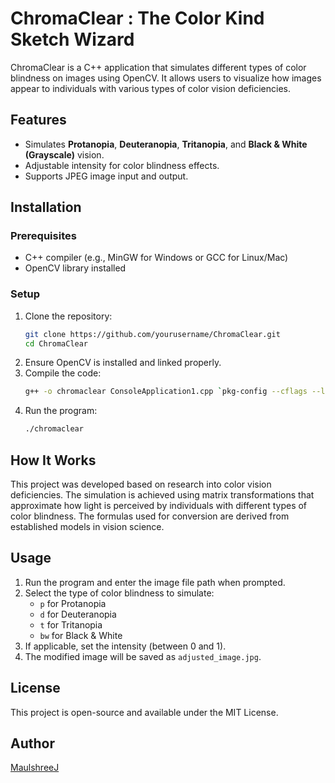 # ChromaClear : The Color Kind Sketch Wizard

ChromaClear is a C++ application that simulates different types of color blindness on images using OpenCV. It allows users to visualize how images appear to individuals with various types of color vision deficiencies.

## Features
- Simulates **Protanopia**, **Deuteranopia**, **Tritanopia**, and **Black & White (Grayscale)** vision.
- Adjustable intensity for color blindness effects.
- Supports JPEG image input and output.

## Installation
### Prerequisites
- C++ compiler (e.g., MinGW for Windows or GCC for Linux/Mac)
- OpenCV library installed

### Setup
1. Clone the repository:
   ```sh
   git clone https://github.com/yourusername/ChromaClear.git
   cd ChromaClear
   ```
2. Ensure OpenCV is installed and linked properly.
3. Compile the code:
   ```sh
   g++ -o chromaclear ConsoleApplication1.cpp `pkg-config --cflags --libs opencv4`
   ```
4. Run the program:
   ```sh
   ./chromaclear
   ```

## How It Works
This project was developed based on research into color vision deficiencies. The simulation is achieved using matrix transformations that approximate how light is perceived by individuals with different types of color blindness. The formulas used for conversion are derived from established models in vision science.

## Usage
1. Run the program and enter the image file path when prompted.
2. Select the type of color blindness to simulate:
   - `p` for Protanopia
   - `d` for Deuteranopia
   - `t` for Tritanopia
   - `bw` for Black & White
3. If applicable, set the intensity (between 0 and 1).
4. The modified image will be saved as `adjusted_image.jpg`.

## License
This project is open-source and available under the MIT License.

## Author
[MaulshreeJ](https://github.com/MaulshreeJ)
